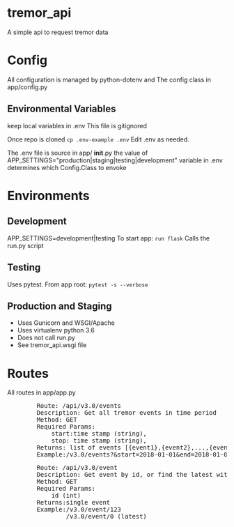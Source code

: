 # tremor_api
A simple api to request tremor data

# Config
All configuration is managed by 
python-dotenv and The config class in app/config.py
## Environmental Variables
keep local variables in .env This file is gitignored

Once repo is cloned 
`cp .env-example .env`
Edit .env as needed. 

The .env file is source in app/ __init__.py
the value of APP_SETTINGS="production|staging|testing|development"  variable in .env determines which Config.Class to envoke

# Environments
## Development
APP_SETTINGS=development|testing 
To start app:
`run flask`
Calls the run.py script

## Testing
Uses pytest. From app root:
`pytest -s --verbose`

## Production and Staging
* Uses Gunicorn and WSGI/Apache
* Uses virtualenv python 3.6
* Does not call run.py 
* See tremor_api.wsgi file

# Routes
All routes in app/app.py
<pre>
        Route: /api/v3.0/events
        Description: Get all tremor events in time period
        Method: GET
        Required Params:
            start:time stamp (string),
            stop: time stamp (string),
        Returns: list of events [{event1},{event2},...,{eventn}] or 404
        Example:/v3.0/events?&start=2018-01-01&end=2018-01-02
</pre>
<pre>
        Route: /api/v3.0/event
        Description: Get event by id, or find the latest with event_id =0
        Method: GET
        Required Params:
            id (int)
        Returns:single event
        Example:/v3.0/event/123
                /v3.0/event/0 (latest)

</pre>
